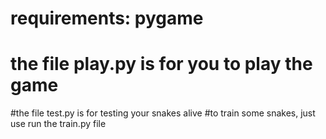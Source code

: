 # requirements: pygame
# the file play.py is for you to play the game
#the file test.py is for testing your snakes alive
#to train some snakes, just use run the train.py file
